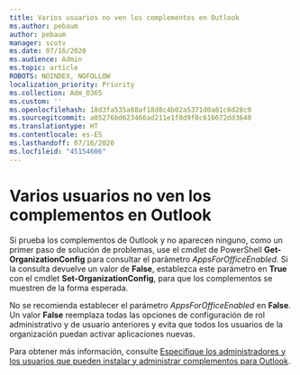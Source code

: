 ```yaml
---
title: Varios usuarios no ven los complementos en Outlook
ms.author: pebaum
author: pebaum
manager: scotv
ms.date: 07/16/2020
ms.audience: Admin
ms.topic: article
ROBOTS: NOINDEX, NOFOLLOW
localization_priority: Priority
ms.collection: Adm_O365
ms.custom: ''
ms.openlocfilehash: 18d3fa535a88af18d8c4b02a5371d0a81c8d28c0
ms.sourcegitcommit: a05276bd623466ad211e1f8d9f0c616672dd3640
ms.translationtype: HT
ms.contentlocale: es-ES
ms.lasthandoff: 07/16/2020
ms.locfileid: "45154606"
---
```

# <a name="multiple-users-not-seeing-add-ins-in-outlook"></a>Varios usuarios no ven los complementos en Outlook

Si prueba los complementos de Outlook y no aparecen ninguno, como un primer paso de solución de problemas, use el cmdlet de PowerShell **Get-OrganizationConfig** para consultar el parámetro _AppsForOfficeEnabled_. Si la consulta devuelve un valor de **False**, establezca este parámetro en **True** con el cmdlet **Set-OrganizationConfig**, para que los complementos se muestren de la forma esperada.

No se recomienda establecer el parámetro _AppsForOfficeEnabled_ en **False**. Un valor **False** reemplaza todas las opciones de configuración de rol administrativo y de usuario anteriores y evita que todos los usuarios de la organización puedan activar aplicaciones nuevas.

Para obtener más información, consulte [Especifique los administradores y los usuarios que pueden instalar y administrar complementos para Outlook](https://docs.microsoft.com/exchange/clients-and-mobile-in-exchange-online/add-ins-for-outlook/specify-who-can-install-and-manage-add-ins#user-roles).